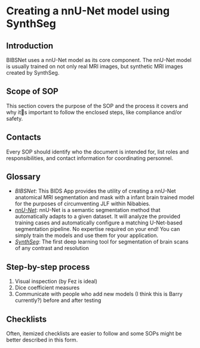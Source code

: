 # Creating a nnU-Net model using SynthSeg

## Introduction
BIBSNet uses a nnU-Net model as its core component.  The nnU-Net model is usually trained on not only
real MRI images, but synthetic MRI images created by SynthSeg.

## Scope of SOP
This section covers the purpose of the SOP and the process it covers and why its important to follow the enclosed steps, like compliance and/or safety.

## Contacts
Every SOP should identify who the document is intended for, list roles and responsibilities, and contact information for coordinating personnel.

## Glossary
* *BIBSNet*: This BIDS App provides the utility of creating a nnU-Net anatomical MRI segmentation and mask with a infant brain trained model for the purposes of circumventing JLF within Nibabies.
* *[nnU-Net](https://github.com/MIC-DKFZ/nnUNet)*: nnU-Net is a semantic segmentation method that automatically adapts to a given dataset. It will analyze the provided training cases and automatically configure a matching U-Net-based segmentation pipeline. No expertise required on your end! You can simply train the models and use them for your application.
* *[SynthSeg](https://github.com/BBillot/SynthSeg)*: The first deep learning tool for segmentation of brain scans of any contrast and resolution

## Step-by-step process

1. Visual inspection (by Fez is ideal)
2. Dice coefficient measures
3. Communicate with people who add new models (I think this is Barry currently?) before and after testing

## Checklists
Often, itemized checklists are easier to follow and some SOPs might be better described in this form.